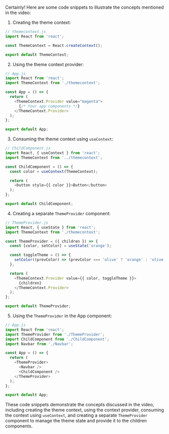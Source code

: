 

Certainly! Here are some code snippets to illustrate the concepts mentioned in the video:

1. Creating the theme context:
```javascript
// themecontext.js
import React from 'react';

const ThemeContext = React.createContext();

export default ThemeContext;
```

2. Using the theme context provider:
```javascript
// App.js
import React from 'react';
import ThemeContext from './themecontext';

const App = () => {
  return (
    <ThemeContext.Provider value="magenta">
      {/* Your app components */}
    </ThemeContext.Provider>
  );
};

export default App;
```

3. Consuming the theme context using `useContext`:
```javascript
// ChildComponent.js
import React, { useContext } from 'react';
import ThemeContext from '../themecontext';

const ChildComponent = () => {
  const color = useContext(ThemeContext);

  return (
    <button style={{ color }}>Button</button>
  );
};

export default ChildComponent;
```

4. Creating a separate `ThemeProvider` component:
```javascript
// ThemeProvider.js
import React, { useState } from 'react';
import ThemeContext from './themecontext';

const ThemeProvider = ({ children }) => {
  const [color, setColor] = useState('orange');

  const toggleTheme = () => {
    setColor((prevColor) => (prevColor === 'olive' ? 'orange' : 'olive'));
  };

  return (
    <ThemeContext.Provider value={{ color, toggleTheme }}>
      {children}
    </ThemeContext.Provider>
  );
};

export default ThemeProvider;
```

5. Using the `ThemeProvider` in the App component:
```javascript
// App.js
import React from 'react';
import ThemeProvider from './ThemeProvider';
import ChildComponent from './ChildComponent';
import Navbar from './Navbar';

const App = () => {
  return (
    <ThemeProvider>
      <Navbar />
      <ChildComponent />
    </ThemeProvider>
  );
};

export default App;
```

These code snippets demonstrate the concepts discussed in the video, including creating the theme context, using the context provider, consuming the context using `useContext`, and creating a separate `ThemeProvider` component to manage the theme state and provide it to the children components.